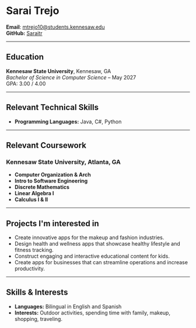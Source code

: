# Sarai Trejo
**Email**: mtrejo10@students.kennesaw.edu  
**GitHub:** [Saraitr](https://github.com/Saraitr)
  
---  
  
## Education
**Kennesaw State University**, Kennesaw, GA  
_Bachelor of Science in Computer Science_ – May 2027  
GPA: 3.00 / 4.00
  
---  

## Relevant Technical Skills
- **Programming Languages:** Java, C#, Python
  
---  

## Relevant Coursework
### Kennesaw State University, Atlanta, GA
  
- **Computer Organization & Arch**
- **Intro to Software Engineering**
- **Discrete Mathematics**
- **Linear Algebra I**
- **Calculus I & II**

---  

## Projects I'm interested in
- Create innovative apps for the makeup and fashion industries.
- Design health and wellness apps that showcase healthy lifestyle and fitness tracking.
- Construct engaging and interactive educational content for kids.
- Create apps for businesses that can streamline operations and increase productivity.
  
---  
## Skills & Interests
- **Languages:** Bilingual in English and Spanish
- **Interests:** Outdoor activities, spending time with family, makeup, shopping, traveling.